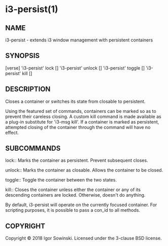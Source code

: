 i3-persist(1)
=============


NAME
----
i3-persist - extends i3 window management with persistent containers


SYNOPSIS
--------
[verse]
'i3-persist' lock [<id>]
'i3-persist' unlock [<id>]
'i3-persist' toggle [<id>]
'i3-persist' kill [<id>]


DESCRIPTION
-----------
Closes a container or switches its state from closable to persistent.

Using the featured set of commands, containers can be marked so as to prevent their careless closing. A custom kill command is made available as a plug-in substitute for 'i3-msg kill'. If a container is marked as persistent, attempted closing of the container through the command will have no effect.


SUBCOMMANDS
-----------

lock::
	Marks the container as persistent. Prevent subsequent closes.

unlock::
	Marks the container as closable. Allows the container to be closed.

toggle::
	Toggle the container between the two states.

kill::
  Closes the container unless either the container or any of its descending containers are locked. Otherwise, doesn't do anything.

By default, i3-persist will operate on the currently focused container. For scripting purposes, it is possible to pass a con\_id to all methods.  


COPYRIGHT
---------
Copyright © 2018 Igor Sowinski.  Licensed under the 3-clause BSD license.
